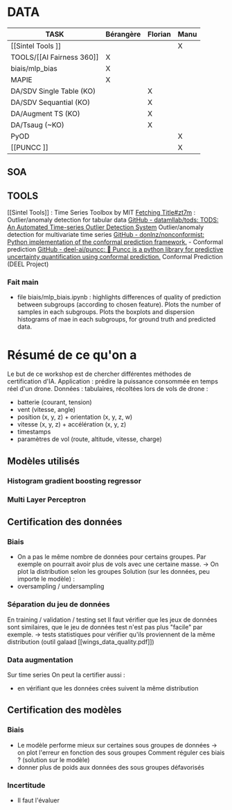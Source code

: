 
# DATA

| TASK                      | Bérangère | Florian | Manu |
| ------------------------- | --------- | ------- | ---- |
| [[Sintel Tools  ]]        |           |         | X    |
| TOOLS/[[AI Fairness 360]] | X         |         |      |
| biais/mlp_bias            | X         |         |      |
| MAPIE                     | X         |         |      |
| DA/SDV Single Table (KO)  |           | X       |      |
| DA/SDV Sequantial (KO)    |           | X       |      |
| DA/Augment TS (KO)        |           | X       |      |
| DA/Tsaug (~KO)            |           | X       |      |
| PyOD                      |           |         | X    |
| [[PUNCC  ]]                       |           |         |    X  |







## SOA

## TOOLS
[[Sintel Tools]] : Time Series Toolbox by MIT
[Fetching Title#zt7m](https://pyod.readthedocs.io/en/latest/index.html)  : Outlier/anomaly detection for tabular data
[GitHub - datamllab/tods: TODS: An Automated Time-series Outlier Detection System](https://github.com/datamllab/tods) Outlier/anomaly detection for multivariate time series
[GitHub - donlnz/nonconformist: Python implementation of the conformal prediction framework.](https://github.com/donlnz/nonconformist) - Conformal prediction
[GitHub - deel-ai/puncc: 👋 Puncc is a python library for predictive uncertainty quantification using conformal prediction.](https://github.com/deel-ai/puncc) Conformal Prediction (DEEL Project)



### Fait main 
- file biais/mlp_biais.ipynb : highlights differences of quality of prediction between subgroups (according to chosen feature). Plots the number of samples in each subgroups. Plots the boxplots and dispersion histograms of mae in each subgroups, for ground truth and predicted data.


# Résumé de ce qu'on a

Le but de ce workshop est de chercher différentes méthodes de certification d'IA. 
Application : prédire la puissance consommée en temps réel d'un drone.
Données : tabulaires, récoltées lors de vols de drone :
- batterie (courant, tension)
- vent (vitesse, angle)
- position (x, y, z) + orientation (x, y, z, w)
- vitesse (x, y, z) + accélération (x, y, z)
- timestamps 
- paramètres de vol (route, altitude, vitesse, charge)

## Modèles utilisés
### Histogram gradient boosting regressor
### Multi Layer Perceptron


## Certification des données
### Biais
- On a pas le même nombre de données pour certains groupes. Par exemple on pourrait avoir plus de vols avec une certaine masse.
-> On plot la distribution selon les groupes
Solution (sur les données, peu importe le modèle) :
- oversampling / undersampling 
### Séparation du jeu de données
En training / validation / testing set 
Il faut vérifier que les jeux de données sont similaires, que le jeu de données test n'est pas plus "facile" par exemple.
-> tests statistiques pour vérifier qu'ils proviennent de la même distribution (outil galaad [[wings_data_quality.pdf]])
### Data augmentation 
Sur time series
On peut la certifier aussi : 
- en vérifiant que les données crées suivent la même distribution 

## Certification des modèles
### Biais 
- Le modèle performe mieux sur certaines sous groupes de données
-> on plot l'erreur en fonction des sous groupes 
Comment réguler ces biais ? (solution sur le modèle)
- donner plus de poids aux données des sous groupes défavorisés 
### Incertitude
- Il faut l'évaluer 